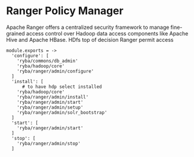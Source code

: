 
# Ranger Policy Manager

Apache Ranger offers a centralized security framework to manage fine-grained
access control over Hadoop data access components like Apache Hive and Apache HBase.
HDfs top of decision
Ranger permit access


    module.exports = ->
      'configure': [
        'ryba/commons/db_admin'
        'ryba/hadoop/core'
        'ryba/ranger/admin/configure'
      ]
      'install': [
          # to have hdp select installed
        'ryba/hadoop/core'
        'ryba/ranger/admin/install'
        'ryba/ranger/admin/start'
        'ryba/ranger/admin/setup'
        'ryba/ranger/admin/solr_bootstrap'
      ]
      'start': [
        'ryba/ranger/admin/start'
      ]
      'stop': [
        'ryba/ranger/admin/stop'
      ]
